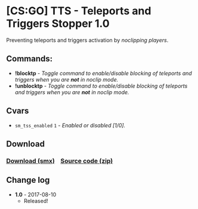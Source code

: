 # [CS:GO] TTS - Teleports and Triggers Stopper 1.0
Preventing teleports and triggers activation by *_noclipping players_*.

## Commands:
  - **!blocktp** - *_Toggle command to enable/disable blocking of teleports and triggers when you are **not** in noclip mode._*
  - **!unblocktp** - *_Toggle command to enable/disable blocking of teleports and triggers when you are **not** in noclip mode._*
 
## Cvars
  - `sm_tss_enabled` `1` - *_Enabled or disabled [1/0]._*

## Download
### [Download (smx)](https://github.com/IT-KiLLER/CSGO-TTS-Teleports-and-Triggers-Stopper/raw/master/TSS.smx)    [Source code (zip)](https://github.com/IT-KiLLER/CSGO-TTS-Teleports-and-Triggers-Stopper/archive/master.zip)

## Change log
- **1.0** - 2017-08-10
  - Released!
